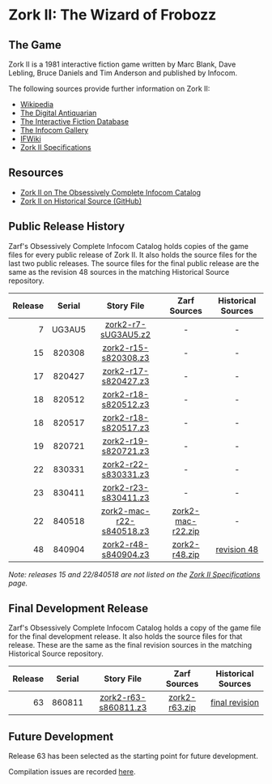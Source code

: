 # Zork II: The Wizard of Frobozz

## The Game

Zork II is a 1981 interactive fiction game written by Marc Blank, Dave Lebling, Bruce Daniels and Tim Anderson and published by Infocom.

The following sources provide further information on Zork II:

* [Wikipedia](https://en.wikipedia.org/wiki/Zork_II)
* [The Digital Antiquarian](https://www.filfre.net/2012/05/zork-ii-part-1/)
* [The Interactive Fiction Database](https://ifdb.tads.org/viewgame?id=yzzm4puxyjakk8c4)
* [The Infocom Gallery](https://gallery.guetech.org/zork2/zork2.html)
* [IFWiki](http://www.ifwiki.org/index.php/Zork_II)
* [Zork II Specifications](http://www.infocom-if.org/games/zork2/zork2specs.html)

## Resources

* [Zork II on The Obsessively Complete Infocom Catalog](https://eblong.com/infocom/#zork2)
* [Zork II on Historical Source (GitHub)](https://github.com/historicalsource/zork2)

## Public Release History

Zarf's Obsessively Complete Infocom Catalog holds copies of the game files for every public release of Zork II. It also holds the source files for the last two public releases. The source files for the final public release are the same as the revision 48 sources in the matching Historical Source repository.

| Release | Serial | Story File                  | Zarf Sources        | Historical Sources  |
| -------:|:------:|:---------------------------:|:-------------------:|:-------------------:|
|       7 | UG3AU5 |       [zork2-r7-sUG3AU5.z2] |                   - |                   - |
|      15 | 820308 |      [zork2-r15-s820308.z3] |                   - |                   - |
|      17 | 820427 |      [zork2-r17-s820427.z3] |                   - |                   - |
|      18 | 820512 |      [zork2-r18-s820512.z3] |                   - |                   - |
|      18 | 820517 |      [zork2-r18-s820517.z3] |                   - |                   - |
|      19 | 820721 |      [zork2-r19-s820721.z3] |                   - |                   - |
|      22 | 830331 |      [zork2-r22-s830331.z3] |                   - |                   - |
|      23 | 830411 |      [zork2-r23-s830411.z3] |                   - |                   - |
|      22 | 840518 |  [zork2-mac-r22-s840518.z3] | [zork2-mac-r22.zip] |                   - |
|      48 | 840904 |      [zork2-r48-s840904.z3] |     [zork2-r48.zip] |       [revision 48] |

[zork2-r7-sUG3AU5.z2]: https://eblong.com/infocom/gamefiles/zork2-r7-sUG3AU5.z2
[zork2-r15-s820308.z3]: https://eblong.com/infocom/gamefiles/zork2-r15-s820308.z3
[zork2-r17-s820427.z3]: https://eblong.com/infocom/gamefiles/zork2-r17-s820427.z3
[zork2-r18-s820512.z3]: https://eblong.com/infocom/gamefiles/zork2-r18-s820512.z3
[zork2-r18-s820517.z3]: https://eblong.com/infocom/gamefiles/zork2-r18-s820517.z3
[zork2-r19-s820721.z3]: https://eblong.com/infocom/gamefiles/zork2-r19-s820721.z3
[zork2-r22-s830331.z3]: https://eblong.com/infocom/gamefiles/zork2-r22-s830331.z3
[zork2-r23-s830411.z3]: https://eblong.com/infocom/gamefiles/zork2-r23-s830411.z3

[zork2-mac-r22-s840518.z3]: https://eblong.com/infocom/gamefiles/zork2-mac-r22-s840518.z3
[zork2-mac-r22.zip]: https://eblong.com/infocom/sources/zork2-mac-r22.zip

[zork2-r48-s840904.z3]: https://eblong.com/infocom/gamefiles/zork2-r48-s840904.z3
[zork2-r48.zip]: https://eblong.com/infocom/sources/zork2-r48.zip
[revision 48]: https://github.com/historicalsource/zork2/tree/d26f1573576909c6da9a02adc0c9d428c99c873f

_Note: releases 15 and 22/840518 are not listed on the [Zork II Specifications](http://www.infocom-if.org/games/zork2/zork2specs.html) page._

## Final Development Release

Zarf's Obsessively Complete Infocom Catalog holds a copy of the game file for the final development release. It also holds the source files for that release. These are the same as the final revision sources in the matching Historical Source repository.

| Release | Serial | Story File             | Zarf Sources    | Historical Sources |
| -------:|:------:|:----------------------:|:---------------:|:------------------:|
|      63 | 860811 | [zork2-r63-s860811.z3] | [zork2-r63.zip] |   [final revision] |

[zork2-r63-s860811.z3]: https://eblong.com/infocom/gamefiles/zork2-r63-s860811.z3
[zork2-r63.zip]: https://eblong.com/infocom/sources/zork2-r63.zip
[final revision]: https://github.com/historicalsource/zork2/tree/e57804a45359004fd95f29cc015481ea124376e6

## Future Development

Release 63 has been selected as the starting point for future development.

Compilation issues are recorded [here](https://github.com/the-infocom-files/zork2/issues/2).
